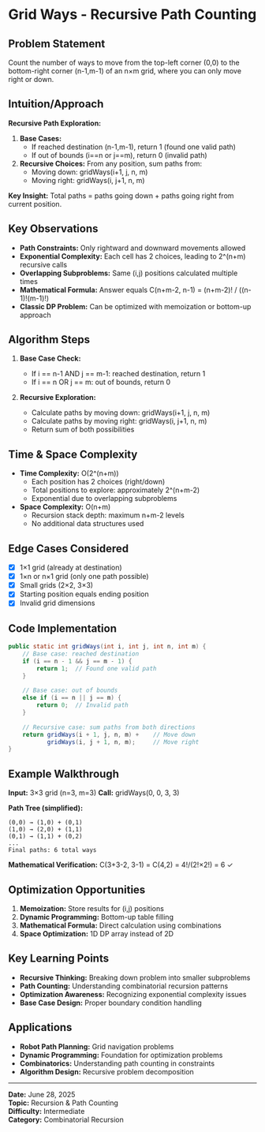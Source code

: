 # Grid Ways - Recursive Path Counting

## Problem Statement
Count the number of ways to move from the top-left corner (0,0) to the bottom-right corner (n-1,m-1) of an n×m grid, where you can only move right or down.

## Intuition/Approach
**Recursive Path Exploration:**
1. **Base Cases:** 
   - If reached destination (n-1,m-1), return 1 (found one valid path)
   - If out of bounds (i==n or j==m), return 0 (invalid path)
2. **Recursive Choices:** From any position, sum paths from:
   - Moving down: gridWays(i+1, j, n, m)
   - Moving right: gridWays(i, j+1, n, m)

**Key Insight:** Total paths = paths going down + paths going right from current position.

## Key Observations
- **Path Constraints:** Only rightward and downward movements allowed
- **Exponential Complexity:** Each cell has 2 choices, leading to 2^(n+m) recursive calls
- **Overlapping Subproblems:** Same (i,j) positions calculated multiple times
- **Mathematical Formula:** Answer equals C(n+m-2, n-1) = (n+m-2)! / ((n-1)!(m-1)!)
- **Classic DP Problem:** Can be optimized with memoization or bottom-up approach

## Algorithm Steps
1. **Base Case Check:**
   - If i == n-1 AND j == m-1: reached destination, return 1
   - If i == n OR j == m: out of bounds, return 0

2. **Recursive Exploration:**
   - Calculate paths by moving down: gridWays(i+1, j, n, m)
   - Calculate paths by moving right: gridWays(i, j+1, n, m)
   - Return sum of both possibilities

## Time & Space Complexity
- **Time Complexity:** O(2^(n+m))
  - Each position has 2 choices (right/down)
  - Total positions to explore: approximately 2^(n+m-2)
  - Exponential due to overlapping subproblems
- **Space Complexity:** O(n+m)
  - Recursion stack depth: maximum n+m-2 levels
  - No additional data structures used

## Edge Cases Considered
- [x] 1×1 grid (already at destination)
- [x] 1×n or n×1 grid (only one path possible)
- [x] Small grids (2×2, 3×3)
- [x] Starting position equals ending position
- [x] Invalid grid dimensions

## Code Implementation
```java
public static int gridWays(int i, int j, int n, int m) {
    // Base case: reached destination
    if (i == n - 1 && j == m - 1) {
        return 1;  // Found one valid path
    }
    
    // Base case: out of bounds
    else if (i == n || j == m) {
        return 0;  // Invalid path
    }
    
    // Recursive case: sum paths from both directions
    return gridWays(i + 1, j, n, m) +    // Move down
           gridWays(i, j + 1, n, m);     // Move right
}
```

## Example Walkthrough
**Input:** 3×3 grid (n=3, m=3)
**Call:** gridWays(0, 0, 3, 3)

**Path Tree (simplified):**
```
(0,0) → (1,0) + (0,1)
(1,0) → (2,0) + (1,1)
(0,1) → (1,1) + (0,2)
...
Final paths: 6 total ways
```

**Mathematical Verification:**
C(3+3-2, 3-1) = C(4,2) = 4!/(2!×2!) = 6 ✓

## Optimization Opportunities
1. **Memoization:** Store results for (i,j) positions
2. **Dynamic Programming:** Bottom-up table filling
3. **Mathematical Formula:** Direct calculation using combinations
4. **Space Optimization:** 1D DP array instead of 2D

## Key Learning Points
- **Recursive Thinking:** Breaking down problem into smaller subproblems
- **Path Counting:** Understanding combinatorial recursion patterns
- **Optimization Awareness:** Recognizing exponential complexity issues
- **Base Case Design:** Proper boundary condition handling

## Applications
- **Robot Path Planning:** Grid navigation problems
- **Dynamic Programming:** Foundation for optimization problems
- **Combinatorics:** Understanding path counting in constraints
- **Algorithm Design:** Recursive problem decomposition

---
**Date:** June 28, 2025  
**Topic:** Recursion & Path Counting  
**Difficulty:** Intermediate  
**Category:** Combinatorial Recursion 